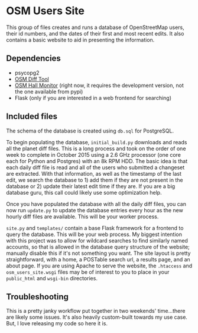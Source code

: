 # OSM Users Site

This group of files creates and runs a database of OpenStreetMap users, their id numbers, and the dates of their first and most recent edits. It also contains a basic website to aid in presenting the information.

## Dependencies

* psycopg2
* [OSM Diff Tool](https://github.com/ethan-nelson/osm_diff_tool)
* [OSM Hall Monitor](https://github.com/ethan-nelson/osm_hall_monitor) (right now, it requires the development version, not the one available from pypi)
* Flask (only if you are interested in a web frontend for searching)

## Included files

The schema of the database is created using `db.sql` for PostgreSQL.

To begin populating the database, `initial_build.py` downloads and reads all the planet diff files. This is a long process and took on the order of one week to complete in October 2015 using a 2.6 GHz processor (one core each for Python and Postgres) with an 8k RPM HDD. The basic idea is that each daily diff file is read and all of the users who submitted a changeset are extracted. With that information, as well as the timestamp of the last edit, we search the database to 1) add them if they are not present in the database or 2) update their latest edit time if they are. If you are a big database guru, this call could likely use some optimization help.

Once you have populated the database with all the daily diff files, you can now run `update.py` to update the database entries every hour as the new hourly diff files are available. This will be your worker process.

`site.py` and `templates/` contain a base Flask framework for a frontend to query the database. This will be your web process. My biggest intention with this project was to allow for wildcard searches to find similarly named accounts, so that is allowed in the database query structure of the website; manually disable this if it's not something you want. The site layout is pretty straightforward, with a home, a POSTable search url, a results page, and an about page. If you are using Apache to serve the website, the `.htaccess` and `osm_users_site.wsgi` files may be of interest to you to place in your `public_html` and `wsgi-bin` directories.

## Troubleshooting

This is a pretty janky workflow put together in two weekends' time...there are likely some issues. It's also heavily custom-built towards my use case. But, I love releasing my code so here it is. 

